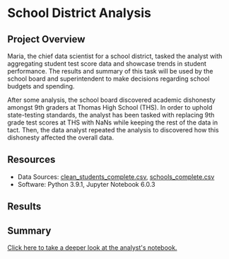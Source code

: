 # School District Analysis

## Project Overview
Maria, the chief data scientist for a school district, tasked the analyst with aggregating student test score data and showcase trends in student performance. The results and summary of this task will be used by the school board and superintendent to make decisions regarding school budgets and spending. 

After some analysis, the school board discovered academic dishonesty amongst 9th graders at Thomas High School (THS). In order to uphold state-testing standards, the analyst has been tasked with replacing 9th grade test scores at THS with NaNs while keeping the rest of the data in tact. Then, the data analyst repeated the analysis to discovered how this dishonesty affected the overall data.


## Resources
- Data Sources: [clean_students_complete.csv](../Resources/clean_students_complete.csv), [schools_complete.csv](../Resources/schools_complete.csv)
- Software: Python 3.9.1, Jupyter Notebook 6.0.3


## Results

## Summary

[Click here to take a deeper look at the analyst's notebook.](../PyCitySchools_Challenge.ipynb)
